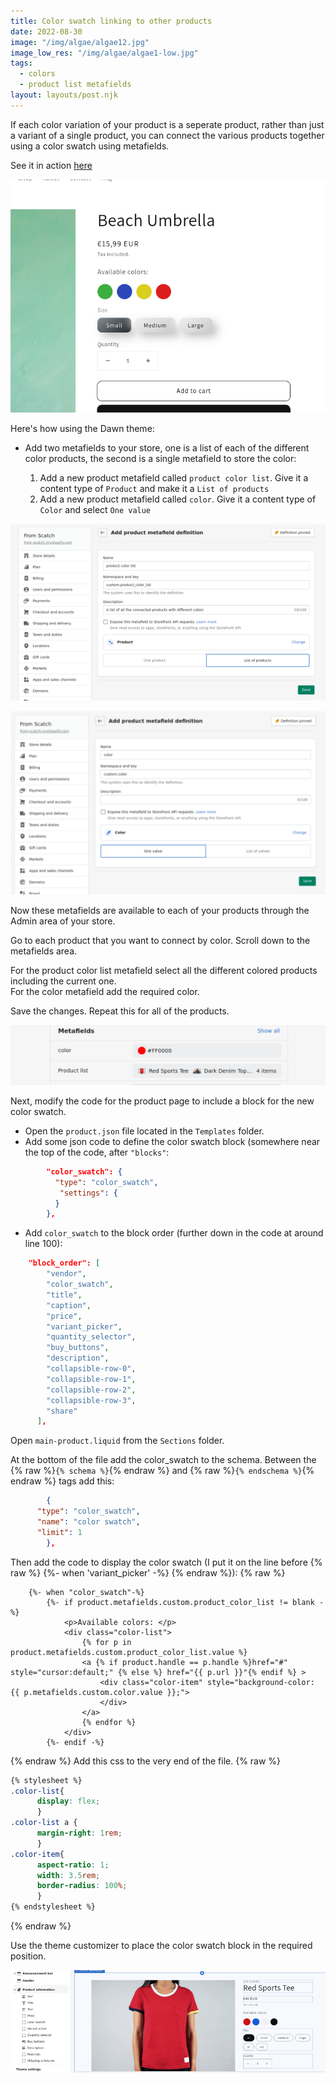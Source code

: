 ```yaml
---
title: Color swatch linking to other products
date: 2022-08-30
image: "/img/algae/algae12.jpg"
image_low_res: "/img/algae/algae1-low.jpg"
tags:
  - colors
  - product list metafields
layout: layouts/post.njk
---
```


If each color variation of your product is a seperate product, rather than just a variant of a single product, you can connect the various products together using a color swatch using metafields.

See it in action [here](https://sunny-day-umbrellas.myshopify.com/products/beach-umbrella)

![shopify theme settings](/img/color-swatch.png)

Here's how using the Dawn theme:

- Add two metafields to your store, one is a list of each of the different color products, the second is a single metafield to store the color:

  1. Add a new product metafield called `product color list`. Give it a content type of `Product` and make it a `List of products`
  2. Add a new product metafield called `color`. Give it a content type of `Color` and select `One value`

![shopify theme settings](/img/product-list-metafield.png)

![shopify theme settings](/img/color-metafield.png)

Now these metafields are available to each of your products through the Admin area of your store.

Go to each product that you want to connect by color. Scroll down to the metafields area.

For the product color list metafield select all the different colored products including the current one.  
For the color metafield add the required color.

Save the changes. Repeat this for all of the products.

![shopify theme settings](/img/product-metafields.png)

Next, modify the code for the product page to include a block for the new color swatch.

- Open the `product.json` file located in the `Templates` folder.
- Add some json code to define the color swatch block (somewhere near the top of the code, after `"blocks"`:

```json
        "color_swatch": {
          "type": "color_swatch",
           "settings": {
          }
        },
```

- Add `color_swatch` to the block order (further down in the code at around line 100):

```json
    "block_order": [
        "vendor",
        "color_swatch",
        "title",
        "caption",
        "price",
        "variant_picker",
        "quantity_selector",
        "buy_buttons",
        "description",
        "collapsible-row-0",
        "collapsible-row-1",
        "collapsible-row-2",
        "collapsible-row-3",
        "share"
      ],
```

Open `main-product.liquid` from the `Sections` folder.

At the bottom of the file add the color_swatch to the schema.
Between the {% raw %}`{% schema %}`{% endraw %} and {% raw %}`{% endschema %}`{% endraw %} tags add this:

```json
        {
      "type": "color_swatch",
      "name": "color swatch",
      "limit": 1
        },
```

Then add the code to display the color swatch (I put it on the line before {% raw %} {%- when 'variant_picker' -%} {% endraw %}):
{% raw %}

```liquid
    {%- when "color_swatch"-%}
        {%- if product.metafields.custom.product_color_list != blank -%}
            <p>Available colors: </p>
            <div class="color-list">
                {% for p in product.metafields.custom.product_color_list.value %}
                <a {% if product.handle == p.handle %}href="#" style="cursor:default;" {% else %} href="{{ p.url }}"{% endif %} >
                    <div class="color-item" style="background-color: {{ p.metafields.custom.color.value }};">
                    </div>
                </a>
                {% endfor %}
            </div>
        {%- endif -%}

```

{% endraw %}
Add this css to the very end of the file.
{% raw %}

```css
{% stylesheet %}
.color-list{
      display: flex;
      }
.color-list a {
      margin-right: 1rem;
      }
.color-item{
      aspect-ratio: 1;
      width: 3.5rem;
      border-radius: 100%;
      }
{% endstylesheet %}
```

{% endraw %}

Use the theme customizer to place the color swatch block in the required position.

![shopify theme settings](/img/color-swatch-customizer.png)
